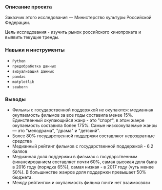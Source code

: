 ### Описание проекта

Заказчик этого исследования — Министерство культуры Российской Федерации.

Цель исследования - изучить рынок российского кинопроката и выявить текущие тренды.

### Навыки и инструменты

- `Python`
- `предобработка данных`
- `визуализация данных`
- `pandas`
- `matplotlib`
- `seaborn`
  
### Выводы

- Фильмы с государственной поддержкой не окупаются: медианная окупаемость фильмов за все годы составила менее 15%. Единственный окупающийся жанр - это "спорт", в этом жанре окупаемость составила более 175%. Самые низкоокупаемые жанры — это "мелодрама", "драма" и "детский".
- Более 80% государственной поддержки составляют невозвратные средства
- Медианный рейтинг фильмов с государственной поддержкой - 6.2 баллов
- Медианная доля поддержки в фильмах с государственным финансированием составляет почти 60%, самая высокая доля была в 2016 году (порядка 65%), самая низкая - в 2017 году (чуть менее 50%). В большинстве жанров доля поддержки превышает 50% бюджета.
- Между рейтингом и окупаемость фильма почти нет взаимосвязи



